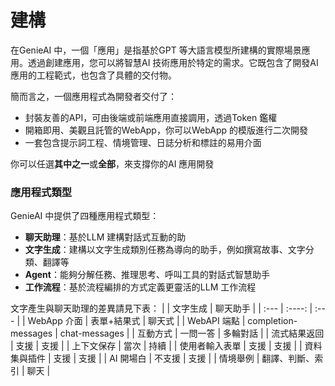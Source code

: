 # 建構
在GenieAI 中，一個「應用」是指基於GPT 等大語言模型所建構的實際場景應用。透過創建應用，您可以將智慧AI 技術應用於特定的需求。它既包含了開發AI 應用的工程範式，也包含了具體的交付物。

簡而言之，一個應用程式為開發者交付了：
- 封裝友善的API，可由後端或前端應用直接調用，透過Token 鑑權
- 開箱即用、美觀且託管的WebApp，你可以WebApp 的模版進行二次開發
- 一套包含提示詞工程、情境管理、日誌分析和標註的易用介面

你可以任選**其中之一**或**全部**，來支撐你的AI 應用開發

### 應用程式類型
GenieAI 中提供了四種應用程式類型：
- **聊天助理**：基於LLM 建構對話式互動的助
- **文字生成**：建構以文字生成類別任務為導向的助手，例如撰寫故事、文字分類、翻譯等
- **Agent**：能夠分解任務、推理思考、呼叫工具的對話式智慧助手
- **工作流程**：基於流程編排的方式定義更靈活的LLM 工作流程

文字產生與聊天助理的差異請見下表：
|  | 文字生成 | 聊天助手 |
| :--- | :----: | :--- |
| WebApp 介面 | 表單+結果式 | 聊天式 |
| WebAPI 端點 | completion-messages | chat-messages |
| 互動方式 | 一問一答 | 多輪對話 |
| 流式結果返回 | 支援 | 支援 |
| 上下文保存 | 當次 | 持續 |
| 使用者輸入表單 | 支援 | 支援 |
| 資料集與插件 | 支援 | 支援 |
| AI 開場白 | 不支援 | 支援 |
| 情境舉例 | 翻譯、判斷、索引 | 聊天 |